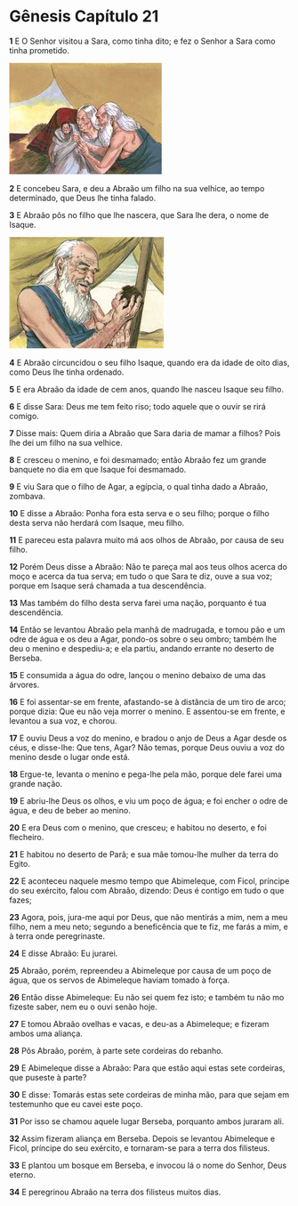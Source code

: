 # Gênesis Capítulo 21

**1** 	E O Senhor visitou a Sara, como tinha dito; e fez o Senhor a Sara como tinha prometido.

![](../Images/SweetPublishing/1-21-1.jpg) 

**2** 	E concebeu Sara, e deu a Abraão um filho na sua velhice, ao tempo determinado, que Deus lhe tinha falado.

**3** 	E Abraão pôs no filho que lhe nascera, que Sara lhe dera, o nome de Isaque.

![](../Images/SweetPublishing/1-21-2.jpg) 

**4** 	E Abraão circuncidou o seu filho Isaque, quando era da idade de oito dias, como Deus lhe tinha ordenado.

**5** 	E era Abraão da idade de cem anos, quando lhe nasceu Isaque seu filho.

**6** 	E disse Sara: Deus me tem feito riso; todo aquele que o ouvir se rirá comigo.

**7** 	Disse mais: Quem diria a Abraão que Sara daria de mamar a filhos? Pois lhe dei um filho na sua velhice.

**8** 	E cresceu o menino, e foi desmamado; então Abraão fez um grande banquete no dia em que Isaque foi desmamado.

**9** 	E viu Sara que o filho de Agar, a egípcia, o qual tinha dado a Abraão, zombava.

**10** 	E disse a Abraão: Ponha fora esta serva e o seu filho; porque o filho desta serva não herdará com Isaque, meu filho.

**11** 	E pareceu esta palavra muito má aos olhos de Abraão, por causa de seu filho.

**12** 	Porém Deus disse a Abraão: Não te pareça mal aos teus olhos acerca do moço e acerca da tua serva; em tudo o que Sara te diz, ouve a sua voz; porque em Isaque será chamada a tua descendência.

**13** 	Mas também do filho desta serva farei uma nação, porquanto é tua descendência.

**14** 	Então se levantou Abraão pela manhã de madrugada, e tomou pão e um odre de água e os deu a Agar, pondo-os sobre o seu ombro; também lhe deu o menino e despediu-a; e ela partiu, andando errante no deserto de Berseba.

**15** 	E consumida a água do odre, lançou o menino debaixo de uma das árvores.

**16** 	E foi assentar-se em frente, afastando-se à distância de um tiro de arco; porque dizia: Que eu não veja morrer o menino. E assentou-se em frente, e levantou a sua voz, e chorou.

**17** 	E ouviu Deus a voz do menino, e bradou o anjo de Deus a Agar desde os céus, e disse-lhe: Que tens, Agar? Não temas, porque Deus ouviu a voz do menino desde o lugar onde está.

**18** 	Ergue-te, levanta o menino e pega-lhe pela mão, porque dele farei uma grande nação.

**19** 	E abriu-lhe Deus os olhos, e viu um poço de água; e foi encher o odre de água, e deu de beber ao menino.

**20** 	E era Deus com o menino, que cresceu; e habitou no deserto, e foi flecheiro.

**21** 	E habitou no deserto de Parã; e sua mãe tomou-lhe mulher da terra do Egito.

**22** 	E aconteceu naquele mesmo tempo que Abimeleque, com Ficol, príncipe do seu exército, falou com Abraão, dizendo: Deus é contigo em tudo o que fazes;

**23** 	Agora, pois, jura-me aqui por Deus, que não mentirás a mim, nem a meu filho, nem a meu neto; segundo a beneficência que te fiz, me farás a mim, e à terra onde peregrinaste.

**24** 	E disse Abraão: Eu jurarei.

**25** 	Abraão, porém, repreendeu a Abimeleque por causa de um poço de água, que os servos de Abimeleque haviam tomado à força.

**26** 	Então disse Abimeleque: Eu não sei quem fez isto; e também tu não mo fizeste saber, nem eu o ouvi senão hoje.

**27** 	E tomou Abraão ovelhas e vacas, e deu-as a Abimeleque; e fizeram ambos uma aliança.

**28** 	Pôs Abraão, porém, à parte sete cordeiras do rebanho.

**29** 	E Abimeleque disse a Abraão: Para que estão aqui estas sete cordeiras, que puseste à parte?

**30** 	E disse: Tomarás estas sete cordeiras de minha mão, para que sejam em testemunho que eu cavei este poço.

**31** 	Por isso se chamou aquele lugar Berseba, porquanto ambos juraram ali.

**32** 	Assim fizeram aliança em Berseba. Depois se levantou Abimeleque e Ficol, príncipe do seu exército, e tornaram-se para a terra dos filisteus.

**33** 	E plantou um bosque em Berseba, e invocou lá o nome do Senhor, Deus eterno.

**34** 	E peregrinou Abraão na terra dos filisteus muitos dias.

